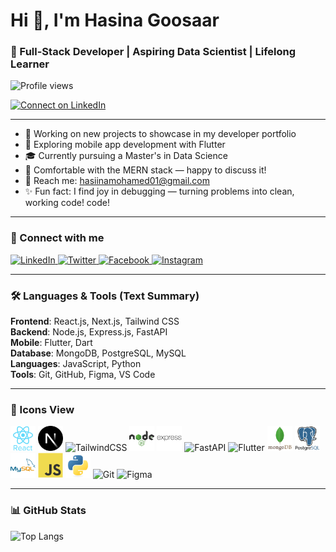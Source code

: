 <h1 align="left">Hi 👋, I'm Hasina Goosaar</h1>
<h3 align="left">🚀 Full-Stack Developer | Aspiring Data Scientist | Lifelong Learner</h3>


<p align="left">
  <img src="https://komarev.com/ghpvc/?username=hasina-mohamed&label=Profile%20views&color=0e75b6&style=flat" alt="Profile views" />
</p>

<p align="left">
  <a href="https://www.linkedin.com/in/hasina-goosaar-357756268/" target="_blank">
    <img src="https://img.shields.io/badge/LinkedIn-Connect-blue?logo=linkedin&style=for-the-badge" alt="Connect on LinkedIn" />
  </a>
</p>

---

- 💼 Working on new projects to showcase in my developer portfolio  
- 📱 Exploring mobile app development with Flutter  
- 🎓 Currently pursuing a Master's in Data Science  
- 🧠 Comfortable with the MERN stack — happy to discuss it!  
- 📧 Reach me: hasiinamohamed01@gmail.com  
- ✨ Fun fact: I find joy in debugging — turning problems into clean, working code!
code!

---

### 🤝 Connect with me

<p>
  <a href="https://www.linkedin.com/in/hasina-goosaar-357756268/" target="_blank">
    <img src="https://img.shields.io/badge/LinkedIn-Connect-blue?logo=linkedin&style=for-the-badge" alt="LinkedIn" />
  </a>
  <a href="https://twitter.com/hasinaa_ahmed" target="_blank">
    <img src="https://img.shields.io/badge/Twitter-Follow-blue?logo=twitter&style=for-the-badge" alt="Twitter" />
  </a>
  <a href="https://facebook.com/share/1JCkbeH4T2" target="_blank">
    <img src="https://img.shields.io/badge/Facebook-Follow-1877F2?logo=facebook&style=for-the-badge" alt="Facebook" />
  </a>
  <a href="https://instagram.com/hgoosaar" target="_blank">
    <img src="https://img.shields.io/badge/Instagram-Follow-E4405F?logo=instagram&style=for-the-badge" alt="Instagram" />
  </a>
</p>

---

### 🛠 Languages & Tools (Text Summary)

**Frontend**: React.js, Next.js, Tailwind CSS  
**Backend**: Node.js, Express.js, FastAPI  
**Mobile**: Flutter, Dart  
**Database**: MongoDB, PostgreSQL, MySQL  
**Languages**: JavaScript, Python  
**Tools**: Git, GitHub, Figma, VS Code

---

### 🧩 Icons View

<p align="left">
  <!-- Frontend -->
  <img src="https://raw.githubusercontent.com/devicons/devicon/master/icons/react/react-original-wordmark.svg" alt="React" width="40" height="40"/>
  <img src="https://raw.githubusercontent.com/devicons/devicon/master/icons/nextjs/nextjs-original.svg" alt="Next.js" width="40" height="40"/>
  <img src="https://www.vectorlogo.zone/logos/tailwindcss/tailwindcss-icon.svg" alt="TailwindCSS" width="40" height="40"/>
  
  <!-- Backend -->
  <img src="https://raw.githubusercontent.com/devicons/devicon/master/icons/nodejs/nodejs-original-wordmark.svg" alt="Node.js" width="40" height="40"/>
  <img src="https://raw.githubusercontent.com/devicons/devicon/master/icons/express/express-original-wordmark.svg" alt="Express" width="40" height="40"/>
  <img src="https://cdn.worldvectorlogo.com/logos/fastapi.svg" alt="FastAPI" width="40" height="40"/>

  <!-- Mobile -->
  <img src="https://www.vectorlogo.zone/logos/flutterio/flutterio-icon.svg" alt="Flutter" width="40" height="40"/>

  <!-- Databases -->
  <img src="https://raw.githubusercontent.com/devicons/devicon/master/icons/mongodb/mongodb-original-wordmark.svg" alt="MongoDB" width="40" height="40"/>
  <img src="https://raw.githubusercontent.com/devicons/devicon/master/icons/postgresql/postgresql-original-wordmark.svg" alt="PostgreSQL" width="40" height="40"/>
  <img src="https://raw.githubusercontent.com/devicons/devicon/master/icons/mysql/mysql-original-wordmark.svg" alt="MySQL" width="40" height="40"/>

  <!-- Languages & Tools -->
  <img src="https://raw.githubusercontent.com/devicons/devicon/master/icons/javascript/javascript-original.svg" alt="JavaScript" width="40" height="40"/>
  <img src="https://raw.githubusercontent.com/devicons/devicon/master/icons/python/python-original.svg" alt="Python" width="40" height="40"/>
  <img src="https://www.vectorlogo.zone/logos/git-scm/git-scm-icon.svg" alt="Git" width="40" height="40"/>
  <img src="https://www.vectorlogo.zone/logos/figma/figma-icon.svg" alt="Figma" width="40" height="40"/>
</p>

---

### 📊 GitHub Stats

![Top Langs](https://github-readme-stats.vercel.app/api/top-langs/?username=hasina-mohamed&layout=compact&theme=default)
